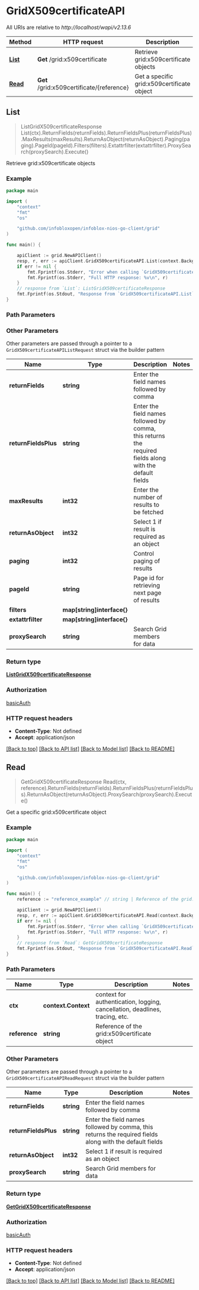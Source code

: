 # GridX509certificateAPI

All URIs are relative to *http://localhost/wapi/v2.13.6*

Method | HTTP request | Description
------------- | ------------- | -------------
[**List**](GridX509certificateAPI.md#List) | **Get** /grid:x509certificate | Retrieve grid:x509certificate objects
[**Read**](GridX509certificateAPI.md#Read) | **Get** /grid:x509certificate/{reference} | Get a specific grid:x509certificate object



## List

> ListGridX509certificateResponse List(ctx).ReturnFields(returnFields).ReturnFieldsPlus(returnFieldsPlus).MaxResults(maxResults).ReturnAsObject(returnAsObject).Paging(paging).PageId(pageId).Filters(filters).Extattrfilter(extattrfilter).ProxySearch(proxySearch).Execute()

Retrieve grid:x509certificate objects



### Example

```go
package main

import (
	"context"
	"fmt"
	"os"

	"github.com/infobloxopen/infoblox-nios-go-client/grid"
)

func main() {

	apiClient := grid.NewAPIClient()
	resp, r, err := apiClient.GridX509certificateAPI.List(context.Background()).Execute()
	if err != nil {
		fmt.Fprintf(os.Stderr, "Error when calling `GridX509certificateAPI.List``: %v\n", err)
		fmt.Fprintf(os.Stderr, "Full HTTP response: %v\n", r)
	}
	// response from `List`: ListGridX509certificateResponse
	fmt.Fprintf(os.Stdout, "Response from `GridX509certificateAPI.List`: %v\n", resp)
}
```

### Path Parameters



### Other Parameters

Other parameters are passed through a pointer to a `GridX509certificateAPIListRequest` struct via the builder pattern


Name | Type | Description  | Notes
------------- | ------------- | ------------- | -------------
**returnFields** | **string** | Enter the field names followed by comma | 
**returnFieldsPlus** | **string** | Enter the field names followed by comma, this returns the required fields along with the default fields | 
**maxResults** | **int32** | Enter the number of results to be fetched | 
**returnAsObject** | **int32** | Select 1 if result is required as an object | 
**paging** | **int32** | Control paging of results | 
**pageId** | **string** | Page id for retrieving next page of results | 
**filters** | **map[string]interface{}** |  | 
**extattrfilter** | **map[string]interface{}** |  | 
**proxySearch** | **string** | Search Grid members for data | 

### Return type

[**ListGridX509certificateResponse**](ListGridX509certificateResponse.md)

### Authorization

[basicAuth](../README.md#basicAuth)

### HTTP request headers

- **Content-Type**: Not defined
- **Accept**: application/json

[[Back to top]](#) [[Back to API list]](../README.md#documentation-for-api-endpoints)
[[Back to Model list]](../README.md#documentation-for-models)
[[Back to README]](../README.md)


## Read

> GetGridX509certificateResponse Read(ctx, reference).ReturnFields(returnFields).ReturnFieldsPlus(returnFieldsPlus).ReturnAsObject(returnAsObject).ProxySearch(proxySearch).Execute()

Get a specific grid:x509certificate object



### Example

```go
package main

import (
	"context"
	"fmt"
	"os"

	"github.com/infobloxopen/infoblox-nios-go-client/grid"
)

func main() {
	reference := "reference_example" // string | Reference of the grid:x509certificate object

	apiClient := grid.NewAPIClient()
	resp, r, err := apiClient.GridX509certificateAPI.Read(context.Background(), reference).Execute()
	if err != nil {
		fmt.Fprintf(os.Stderr, "Error when calling `GridX509certificateAPI.Read``: %v\n", err)
		fmt.Fprintf(os.Stderr, "Full HTTP response: %v\n", r)
	}
	// response from `Read`: GetGridX509certificateResponse
	fmt.Fprintf(os.Stdout, "Response from `GridX509certificateAPI.Read`: %v\n", resp)
}
```

### Path Parameters


Name | Type | Description  | Notes
------------- | ------------- | ------------- | -------------
**ctx** | **context.Context** | context for authentication, logging, cancellation, deadlines, tracing, etc.
**reference** | **string** | Reference of the grid:x509certificate object | 

### Other Parameters

Other parameters are passed through a pointer to a `GridX509certificateAPIReadRequest` struct via the builder pattern


Name | Type | Description  | Notes
------------- | ------------- | ------------- | -------------
**returnFields** | **string** | Enter the field names followed by comma | 
**returnFieldsPlus** | **string** | Enter the field names followed by comma, this returns the required fields along with the default fields | 
**returnAsObject** | **int32** | Select 1 if result is required as an object | 
**proxySearch** | **string** | Search Grid members for data | 

### Return type

[**GetGridX509certificateResponse**](GetGridX509certificateResponse.md)

### Authorization

[basicAuth](../README.md#basicAuth)

### HTTP request headers

- **Content-Type**: Not defined
- **Accept**: application/json

[[Back to top]](#) [[Back to API list]](../README.md#documentation-for-api-endpoints)
[[Back to Model list]](../README.md#documentation-for-models)
[[Back to README]](../README.md)

